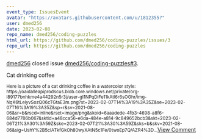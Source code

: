 ```yaml
---
event_type: IssuesEvent
avatar: "https://avatars.githubusercontent.com/u/1812355?"
user: dmed256
date: 2023-02-08
repo_name: dmed256/coding-puzzles
html_url: https://github.com/dmed256/coding-puzzles/issues/3
repo_url: https://github.com/dmed256/coding-puzzles
---
```


<a href='https://github.com/dmed256' target='_blank'>dmed256</a> closed issue <a href='https://github.com/dmed256/coding-puzzles/issues/3' target='_blank'>dmed256/coding-puzzles#3</a>.

<p>Cat drinking coffee</p><small>Here is a picture of a cat drinking coffee in a watercolor style: https://oaidalleapiprodscus.blob.core.windows.net/private/org-l89177bnhkme4a44292n5r3j/user-gI1NPqDiFe11kAtl6r6sOGhr/img-NqK6tLeiyvSozQ06cTGtaE3m.png?st=2023-02-07T14%3A19%3A35Z&se=2023-02-07T16%3A19%3A35Z&sp=r&sv=2021-08-06&sr=b&rscd=inline&rsct=image/png&skoid=6aaadede-4fb3-4698-a8f6-684d7786b067&sktid=a48cca56-e6da-484e-a814-9c849652bcb3&skt=2023-02-06T21%3A30%3A59Z&ske=2023-02-07T21%3A30%3A59Z&sks=b&skv=2021-08-06&sig=UshY%2B5cIATkfGkOh80wyXAtN5c1Fe/0twoEp7Q/AZR4%3D...</small><a href='https://github.com/dmed256/coding-puzzles/issues/3' target='_blank'>View Comment</a>